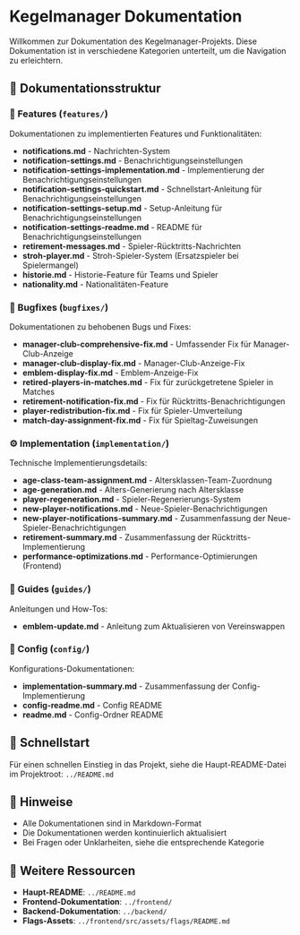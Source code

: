 # Kegelmanager Dokumentation

Willkommen zur Dokumentation des Kegelmanager-Projekts. Diese Dokumentation ist in verschiedene Kategorien unterteilt, um die Navigation zu erleichtern.

## 📁 Dokumentationsstruktur

### 🎯 Features (`features/`)
Dokumentationen zu implementierten Features und Funktionalitäten:

- **notifications.md** - Nachrichten-System
- **notification-settings.md** - Benachrichtigungseinstellungen
- **notification-settings-implementation.md** - Implementierung der Benachrichtigungseinstellungen
- **notification-settings-quickstart.md** - Schnellstart-Anleitung für Benachrichtigungseinstellungen
- **notification-settings-setup.md** - Setup-Anleitung für Benachrichtigungseinstellungen
- **notification-settings-readme.md** - README für Benachrichtigungseinstellungen
- **retirement-messages.md** - Spieler-Rücktritts-Nachrichten
- **stroh-player.md** - Stroh-Spieler-System (Ersatzspieler bei Spielermangel)
- **historie.md** - Historie-Feature für Teams und Spieler
- **nationality.md** - Nationalitäten-Feature

### 🐛 Bugfixes (`bugfixes/`)
Dokumentationen zu behobenen Bugs und Fixes:

- **manager-club-comprehensive-fix.md** - Umfassender Fix für Manager-Club-Anzeige
- **manager-club-display-fix.md** - Manager-Club-Anzeige-Fix
- **emblem-display-fix.md** - Emblem-Anzeige-Fix
- **retired-players-in-matches.md** - Fix für zurückgetretene Spieler in Matches
- **retirement-notification-fix.md** - Fix für Rücktritts-Benachrichtigungen
- **player-redistribution-fix.md** - Fix für Spieler-Umverteilung
- **match-day-assignment-fix.md** - Fix für Spieltag-Zuweisungen

### ⚙️ Implementation (`implementation/`)
Technische Implementierungsdetails:

- **age-class-team-assignment.md** - Altersklassen-Team-Zuordnung
- **age-generation.md** - Alters-Generierung nach Altersklasse
- **player-regeneration.md** - Spieler-Regenerierungs-System
- **new-player-notifications.md** - Neue-Spieler-Benachrichtigungen
- **new-player-notifications-summary.md** - Zusammenfassung der Neue-Spieler-Benachrichtigungen
- **retirement-summary.md** - Zusammenfassung der Rücktritts-Implementierung
- **performance-optimizations.md** - Performance-Optimierungen (Frontend)

### 📖 Guides (`guides/`)
Anleitungen und How-Tos:

- **emblem-update.md** - Anleitung zum Aktualisieren von Vereinswappen

### 🔧 Config (`config/`)
Konfigurations-Dokumentationen:

- **implementation-summary.md** - Zusammenfassung der Config-Implementierung
- **config-readme.md** - Config README
- **readme.md** - Config-Ordner README

## 🚀 Schnellstart

Für einen schnellen Einstieg in das Projekt, siehe die Haupt-README-Datei im Projektroot: `../README.md`

## 📝 Hinweise

- Alle Dokumentationen sind in Markdown-Format
- Die Dokumentationen werden kontinuierlich aktualisiert
- Bei Fragen oder Unklarheiten, siehe die entsprechende Kategorie

## 🔗 Weitere Ressourcen

- **Haupt-README**: `../README.md`
- **Frontend-Dokumentation**: `../frontend/`
- **Backend-Dokumentation**: `../backend/`
- **Flags-Assets**: `../frontend/src/assets/flags/README.md`

